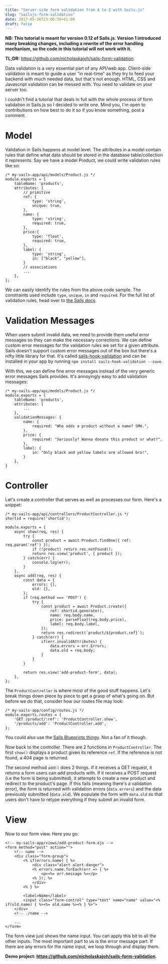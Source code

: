 ```yaml
---
title: "Server-side form validation from A to Z with Sails.js"
slug: "sailsjs-form-validation"
date: 2017-05-26T23:06:50+01:00
draft: false
---
```


__NB: This tutorial is meant for version 0.12 of Sails.js. Version 1 introduced many breaking changes, including a rewrite of the error handling mechanism, so the code in this tutorial will not work with it.__

__TL;DR:__ https://github.com/nicholaskajoh/sails-form-validation.

Data validation is a very essential part of any API/web app. Client-side validation is meant to guide a user "in real-time" as they try to feed your backend with much needed data, but that's not enough. HTML, CSS and Javascript validation can be messed with. You need to validate on your server too.

I couldn't find a tutorial that deals in full with the whole process of form validation in Sails.js so I decided to write one. Mind you, I'm open to contributions on how best to do it so if you know something, post a comment.

# Model
Validation in Sails happens at model level. The attributes in a model contain rules that define what data should be stored in the database table/collection it represents. Say we have a model Product, we could write validation rules like so:

    /* my-sails-app/api/models/Product.js */
    module.exports = {
        tableName: 'products',
        attributes: {
            // primitive
            ref: {
                type: 'string',
                unique: true,
            },
            name: {
                type: 'string',
                required: true,
            },
            price:{
                type: 'float',
                required: true,
            },
            label: {
                type: 'string',
                in: ["black", "yellow"],
            }
            // associations
            ...
        },
    };

We can easily identify the rules from the above code sample. The constraints used include `type`, `unique`, `in` and `required`. For the full list of validation rules, head over to [the Sails docs](https://0.12.sailsjs.com/documentation/concepts/models-and-orm/validations).

# Validation Messages
When users submit invalid data, we need to provide them useful error messages so they can make the necessary corrections. We can define custom error messages for the validation rules we set for a given attribute. Sails doesn't support custom error messages out of the box but there's a nifty little library for that. It's called [sails-hook-validation](https://github.com/lykmapipo/sails-hook-validation) and can be installed in your app by running `npm install sails-hook-validation --save`.

With this, we can define fine error messages instead of the very generic error messages Sails provides. It's annoyingly easy to add validation messages:

    /* my-sails-app/api/models/Product.js */
    module.exports = {
        tableName: 'products',
        attributes: {
            ...
        },
        validationMessages: {
            name: {
                required: "Who adds a product without a name? SMH.",
            },
            price: {
                required: "Seriously? Wanna donate this product or what?",
            },
            label: {
                in: "Only black and yellow labels are allowed bro!",
            }
        },
    }

# Controller
Let's create a controller that serves as well as processes our form. Here's a snippet:

    /* my-sails-app/api/controllers/ProductController.js */
    shortid = require('shortid');

    module.exports = {
        async show(req, res) {
            try {
                const product = await Product.findOne({ ref: req.param('ref') });
                if (!product) return res.notFound();
                return res.view('product', { product });
            } catch(err) {
                console.log(err);
            }
        },
        async add(req, res) {
            const data = {
                errors: {},
                old: {},
            };
            if (req.method === 'POST') {
                try {
                    const product = await Product.create({
                        ref: shortid.generate(),
                        name: req.body.name,
                        price: parseFloat(req.body.price),
                        label: req.body.label,
                    });
                    return res.redirect(`product/${product.ref}`);
                } catch(err) {
                    if(err.invalidAttributes) {
                        data.errors = err.Errors;
                        data.old = req.body;
                    }
                }
            }

            return res.view('add-product-form', data);
        },
    };

The `ProductController` is where most of the good stuff happens. Let's break things down piece by piece to get a grasp of what's going on. But before we do that, consider how our routes file may look:

    /* my-sails-app/config/routes.js */
    module.exports.routes = {
        'GET /product/:ref': 'ProductController.show',
        '/products/add': 'ProductController.add',
    };

You could also use the [Sails Blueprints thingy](http://sailsjs.com/documentation/concepts/blueprints). Not a fan of it though.

Now back to the controller. There are 2 functions in `ProductController`. The first `show()` displays a product given its reference `ref`. If the reference is not found, a 404 page is returned.

The second method `add()` does 2 things. If it receives a GET request, it returns a form users can add products with. If it receives a POST request (i.e the form is being submitted), it attempts to create a new product and redirect to the product's page. If this fails (meaning there's a validation error), the form is returned with validation errors (`data.errors`) and the data previously submitted (`data.old`). We populate the form with `data.old` so that users don't have to retype everything if they submit an invalid form.

# View
Now to our form view. Here you go:

    <!-- my-sails-app/views/add-product-form.ejs -->
    <form method="post" action="">
        <!-- name -->
        <div class="form-group">
            <% if(errors.name) { %>
                <div class="alert alert-danger">
                <% errors.name.forEach(err => { %>
                    <p><%= err.message %></p>
                <% }); %>
                </div>
            <% } %>

            <label>Name</label>
            <input class="form-control" type="text" name="name" value="<% if(old.name) { %><%= old.name %><% } %>">
        </div>
        <!-- ./name -->

        ...
    </form>

The form view just shows the name input. You can apply this bit to all the other inputs. The most important part to us is the error message part. If there are any errors for the name input, we loop through and display them.

__Demo project: https://github.com/nicholaskajoh/sails-form-validation.__